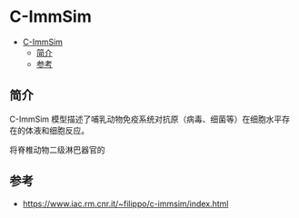 # C-ImmSim

- [C-ImmSim](#c-immsim)
  - [简介](#简介)
  - [参考](#参考)

## 简介

C-ImmSim 模型描述了哺乳动物免疫系统对抗原（病毒、细菌等）在细胞水平存在的体液和细胞反应。

将脊椎动物二级淋巴器官的

## 参考

- https://www.iac.rm.cnr.it/~filippo/c-immsim/index.html
